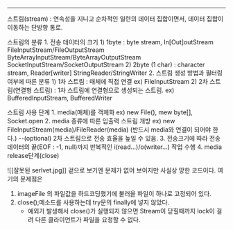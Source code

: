 <hr>



 스트림(stream)
 	: 연속성을 지니고 순차적인 일련의 데이터 집합이면서, 데이터 집합이 이동하는 단방향 통로.
 	
 스트림의 분류
 	1. 전송 데이터의 크기
 		1) 1byte : byte stream, In[Out]outStream
 			FileInputStream/FileOutputStream
 			ByteArrayInputStream/ByteArrayOutputStream
 			SocketInputStream/SocketOutputStream
 		2) 2byte (1 char) : character stream, Reader[writer]
 			StringReader/StringWriter
 	2. 스트림 생성 방법과 필터링 여부에 따른 분류
 		1) 1차 스트림 : 매체에 직접 연결
 			ex) FileInputStream
 		2) 2차 스트림(연결형 스트림) : 1차 스트림에 연결형으로 생성되는 스트림.
 			ex) BufferedInputStream, BufferedWriter
 
 스트림 사용 단계
 	1. media(매체)를 객체화
 		ex) new File(), mew byte[], Socket.open
 	2. media 종류에 따른 입출력 스트림 개방
 		ex) new FileInputStream(media)/FileReader(media) (반드시 media와 연결이 되어야 한다.)
 	--(optional) 2차 스트림으로 전송 효율을 높일 수 있음.
 	3. 전송크기에 따라 전송 데이터의 끝(EOF : -1, null)까지 반복적인 i(read...)/o(writer...) 작업 수행
 	4. media release단계(close)


![[잘못된 serlvet.jpg]]
겉으로 보기엔 문제가 없어 보이지만 사실상 망한 코드이다.
여기의 문제점은
1. imageFile 의 파일값을 하드코딩했기에 불러올 파일이 하나로 고정되어 있다.
2. close();메소드를 사용하는데 try문의 finally에 넣지 않았다.
	- 예외가 발생해서 close()가 실행되지 않으면 Stream이 닫힐때까지 lock이 걸려 다른 클라이언트가 파일을 요청할 수 없다.


